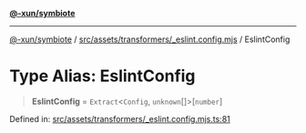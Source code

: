 [**@-xun/symbiote**](../../../../../README.md)

***

[@-xun/symbiote](../../../../../README.md) / [src/assets/transformers/\_eslint.config.mjs](../README.md) / EslintConfig

# Type Alias: EslintConfig

> **EslintConfig** = `Extract`\<`Config`, `unknown`[]\>\[`number`\]

Defined in: [src/assets/transformers/\_eslint.config.mjs.ts:81](https://github.com/Xunnamius/symbiote/blob/ed48d0dc6e3c473abf99750adfa07c536cba0e98/src/assets/transformers/_eslint.config.mjs.ts#L81)
